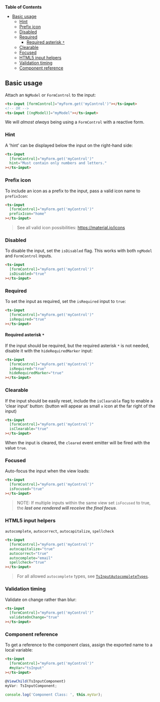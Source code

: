 <!-- START doctoc generated TOC please keep comment here to allow auto update -->
<!-- DON'T EDIT THIS SECTION, INSTEAD RE-RUN doctoc TO UPDATE -->
**Table of Contents**

- [Basic usage](#basic-usage)
  - [Hint](#hint)
  - [Prefix icon](#prefix-icon)
  - [Disabled](#disabled)
  - [Required](#required)
    - [Required asterisk `*`](#required-asterisk-)
  - [Clearable](#clearable)
  - [Focused](#focused)
  - [HTML5 input helpers](#html5-input-helpers)
  - [Validation timing](#validation-timing)
  - [Component reference](#component-reference)

<!-- END doctoc generated TOC please keep comment here to allow auto update -->


## Basic usage

Attach an `NgModel` or `FormControl` to the input:

```html
<ts-input [formControl]="myForm.get('myControl')"></ts-input>
<!-- OR -->
<ts-input [(ngModel)]="myModel"></ts-input>
```

We will _almost always_ being using a `FormControl` with a reactive form.


### Hint

A 'hint' can be displayed below the input on the right-hand side:

```html
<ts-input
  [formControl]="myForm.get('myControl')"
  hint="Must contain only numbers and letters."
></ts-input>
```


### Prefix icon

To include an icon as a prefix to the input, pass a valid icon name to `prefixIcon`:

```html
<ts-input
  [formControl]="myForm.get('myControl')"
  prefixIcon="home"
></ts-input>
```

> See all valid icon possibilities: https://material.io/icons


### Disabled

To disable the input, set the `isDisabled` flag. This works with both `ngModel` and `FormControl`
inputs.

```html
<ts-input
  [formControl]="myForm.get('myControl')"
  isDisabled="true"
></ts-input>
```


### Required

To set the input as required, set the `isRequired` input to `true`:

```html
<ts-input
  [formControl]="myForm.get('myControl')"
  isRequired="true"
></ts-input>
```

#### Required asterisk `*`

If the input should be required, but the required asterisk `*` is not needed, disable it with the
`hideRequiredMarker` input:

```html
<ts-input
  [formControl]="myForm.get('myControl')"
  isRequired="true"
  hideRequiredMarker="true"
></ts-input>
```


### Clearable

If the input should be easily reset, include the `isClearable` flag to enable a 'clear input'
button: (button will appear as small `x` icon at the far right of the input)

```html
<ts-input
  [formControl]="myForm.get('myControl')"
  isClearable="true"
></ts-input>
```

When the input is cleared, the `cleared` event emitter will be fired with the value `true`.


### Focused

Auto-focus the input when the view loads:

```html
<ts-input
  [formControl]="myForm.get('myControl')"
  isFocused="true"
></ts-input>
```

> NOTE: If multiple inputs within the same view set `isFocused` to true, the _**last one rendered
> will receive the final focus**_.


### HTML5 input helpers

`autocomplete`, `autocorrect`, `autocapitalize`, `spellcheck`

```html
<ts-input
  [formControl]="myForm.get('myControl')"
  autocapitalize="true"
  autocorrect="true"
  autocomplete="email"
  spellcheck="true"
></ts-input>
```

> For all allowed `autocomplete` types, see [`TsInputAutocompleteTypes`][autocomplete].


### Validation timing

Validate on change rather than blur:

```html
<ts-input
  [formControl]="myForm.get('myControl')"
  validateOnChange="true"
></ts-input>
```


### Component reference

To get a reference to the component class, assign the exported name to a local variable:

```html
<ts-input
  [formControl]="myForm.get('myControl')"
  #myVar="tsInput"
></ts-input>
```

```typescript
@ViewChild(TsInputComponent)
myVar: TsInputComponent;

console.log('Component Class: ', this.myVar);
```


<!-- LINKS -->
[autocomplete]: https://github.com/getterminus/terminus-ui/blob/master/terminus-ui/src/input/input.component.ts#l48-l57
